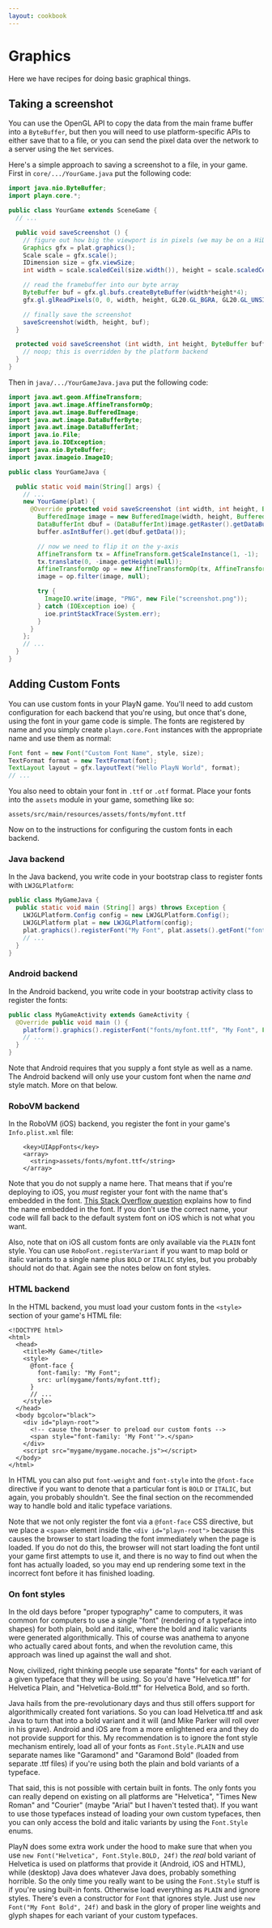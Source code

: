 ```yaml
---
layout: cookbook
---
```


# Graphics

Here we have recipes for doing basic graphical things.

## Taking a screenshot

You can use the OpenGL API to copy the data from the main frame buffer into a `ByteBuffer`, but
then you will need to use platform-specific APIs to either save that to a file, or you can send the
pixel data over the network to a server using the `Net` services.

Here's a simple approach to saving a screenshot to a file, in your game. First in
`core/.../YourGame.java` put the following code:

```java
import java.nio.ByteBuffer;
import playn.core.*;

public class YourGame extends SceneGame {
  // ...

  public void saveScreenshot () {
    // figure out how big the viewport is in pixels (we may be on a HiDPI display)
    Graphics gfx = plat.graphics();
    Scale scale = gfx.scale();
    IDimension size = gfx.viewSize;
    int width = scale.scaledCeil(size.width()), height = scale.scaledCeil(size.height());

    // read the framebuffer into our byte array
    ByteBuffer buf = gfx.gl.bufs.createByteBuffer(width*height*4);
    gfx.gl.glReadPixels(0, 0, width, height, GL20.GL_BGRA, GL20.GL_UNSIGNED_BYTE, buf);

    // finally save the screenshot
    saveScreenshot(width, height, buf);
  }

  protected void saveScreenshot (int width, int height, ByteBuffer buffer) {
    // noop; this is overridden by the platform backend
  }
}
```

Then in `java/.../YourGameJava.java` put the following code:

```java
import java.awt.geom.AffineTransform;
import java.awt.image.AffineTransformOp;
import java.awt.image.BufferedImage;
import java.awt.image.DataBufferByte;
import java.awt.image.DataBufferInt;
import java.io.File;
import java.io.IOException;
import java.nio.ByteBuffer;
import javax.imageio.ImageIO;

public class YourGameJava {

  public static void main(String[] args) {
    // ...
    new YourGame(plat) {
      @Override protected void saveScreenshot (int width, int height, ByteBuffer buffer) {
        BufferedImage image = new BufferedImage(width, height, BufferedImage.TYPE_INT_ARGB);
        DataBufferInt dbuf = (DataBufferInt)image.getRaster().getDataBuffer();
        buffer.asIntBuffer().get(dbuf.getData());

        // now we need to flip it on the y-axis
        AffineTransform tx = AffineTransform.getScaleInstance(1, -1);
        tx.translate(0, -image.getHeight(null));
        AffineTransformOp op = new AffineTransformOp(tx, AffineTransformOp.TYPE_NEAREST_NEIGHBOR);
        image = op.filter(image, null);

        try {
          ImageIO.write(image, "PNG", new File("screenshot.png"));
        } catch (IOException ioe) {
          ioe.printStackTrace(System.err);
        }
      }
    };
    // ...
  }
}
```

## Adding Custom Fonts

You can use custom fonts in your PlayN game. You'll need to add custom configuration for each
backend that you're using, but once that's done, using the font in your game code is simple. The
fonts are registered by name and you simply create `playn.core.Font` instances with the appropriate
name and use them as normal:

```java
Font font = new Font("Custom Font Name", style, size);
TextFormat format = new TextFormat(font);
TextLayout layout = gfx.layoutText("Hello PlayN World", format);
// ...
```

You also need to obtain your font in `.ttf` or `.otf` format. Place your fonts into the `assets`
module in your game, something like so:

```
assets/src/main/resources/assets/fonts/myfont.ttf
```

Now on to the instructions for configuring the custom fonts in each backend.

### Java backend

In the Java backend, you write code in your bootstrap class to register fonts with `LWJGLPlatform`:

```java
public class MyGameJava {
  public static void main (String[] args) throws Exception {
    LWJGLPlatform.Config config = new LWJGLPlatform.Config();
    LWJGLPlatform plat = new LWJGLPlatform(config);
    plat.graphics().registerFont("My Font", plat.assets().getFont("fonts/myfont.ttf"));
    // ...
  }
}
```

### Android backend

In the Android backend, you write code in your bootstrap activity class to register the fonts:

```java
public class MyGameActivity extends GameActivity {
  @Override public void main () {
    platform().graphics().registerFont("fonts/myfont.ttf", "My Font", Font.Style.PLAIN);
    // ...
  }
}
```

Note that Android requires that you supply a font style as well as a name. The Android backend will
only use your custom font when the name *and* style match. More on that below.

### RoboVM backend

In the RoboVM (iOS) backend, you register the font in your game's `Info.plist.xml` file:

```
    <key>UIAppFonts</key>
    <array>
      <string>assets/fonts/myfont.ttf</string>
    </array>
```

Note that you do not supply a name here. That means that if you're deploying to iOS, you *must*
register your font with the name that's embedded in the font. [This Stack Overflow
question](http://stackoverflow.com/questions/16788330/how-do-i-get-the-font-name-from-an-otf-or-ttf-file)
explains how to find the name embedded in the font. If you don't use the correct name, your code
will fall back to the default system font on iOS which is not what you want.

Also, note that on iOS all custom fonts are only available via the `PLAIN` font style. You can use
`RoboFont.registerVariant` if you want to map bold or italic variants to a single name plus `BOLD`
or `ITALIC` styles, but you probably should not do that. Again see the notes below on font styles.

### HTML backend

In the HTML backend, you must load your custom fonts in the `<style>` section of your game's HTML
file:

```
<!DOCTYPE html>
<html>
  <head>
    <title>My Game</title>
    <style>
      @font-face {
        font-family: "My Font";
        src: url(mygame/fonts/myfont.ttf);
      }
      // ...
    </style>
  </head>
  <body bgcolor="black">
    <div id="playn-root">
      <!-- cause the browser to preload our custom fonts -->
      <span style="font-family: 'My Font'">.</span>
    </div>
    <script src="mygame/mygame.nocache.js"></script>
  </body>
</html>
```

In HTML you can also put `font-weight` and `font-style` into the `@font-face` directive if you want
to denote that a particular font is `BOLD` or `ITALIC`, but again, you probably shouldn't. See the
final section on the recommended way to handle bold and italic typeface variations.

Note that we not only register the font via a `@font-face` CSS directive, but we place a `<span>`
element inside the `<div id="playn-root">` because this causes the browser to start loading the
font immediately when the page is loaded. If you do not do this, the browser will not start loading
the font until your game first attempts to use it, and there is no way to find out when the font
has actually loaded, so you may end up rendering some text in the incorrect font before it has
finished loading.

### On font styles

In the old days before "proper typography" came to computers, it was common for computers to use a
single "font" (rendering of a typeface into shapes) for both plain, bold and italic, where the bold
and italic variants were generated algorithmically. This of course was anathema to anyone who
actually cared about fonts, and when the revolution came, this approach was lined up against the
wall and shot.

Now, civilized, right thinking people use separate "fonts" for each variant of a given typeface
that they will be using. So you'd have "Helvetica.ttf" for Helvetica Plain, and
"Helvetica-Bold.ttf" for Helvetica Bold, and so forth.

Java hails from the pre-revolutionary days and thus still offers support for algorithmically
created font variations. So you can load Helvetica.ttf and ask Java to turn that into a bold
variant and it will (and Mike Parker will roll over in his grave). Android and iOS are from a more
enlightened era and they do not provide support for this. My recommendation is to ignore the font
style mechanism entirely, load all of your fonts as `Font.Style.PLAIN` and use separate names like
"Garamond" and "Garamond Bold" (loaded from separate .ttf files) if you're using both the plain and
bold variants of a typeface.

That said, this is not possible with certain built in fonts. The only fonts you can really depend
on existing on all platforms are "Helvetica", "Times New Roman" and "Courier" (maybe "Arial" but I
haven't tested that). If you want to use those typefaces instead of loading your own custom
typefaces, then you can only access the bold and italic variants by using the `Font.Style` enums.

PlayN does some extra work under the hood to make sure that when you use `new Font("Helvetica",
Font.Style.BOLD, 24f)` the *real* bold variant of Helvetica is used on platforms that provide it
(Android, iOS and HTML), while (desktop) Java does whatever Java does, probably something horrible.
So the only time you really want to be using the `Font.Style` stuff is if you're using built-in
fonts. Otherwise load everything as `PLAIN` and ignore styles. There's even a constructor for
`Font` that ignores style. Just use `new Font("My Font Bold", 24f)` and bask in the glory of proper
line weights and glyph shapes for each variant of your custom typefaces.
